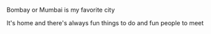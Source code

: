 Bombay or Mumbai is my favorite city

It's home and there's always fun things to do and fun people to meet
